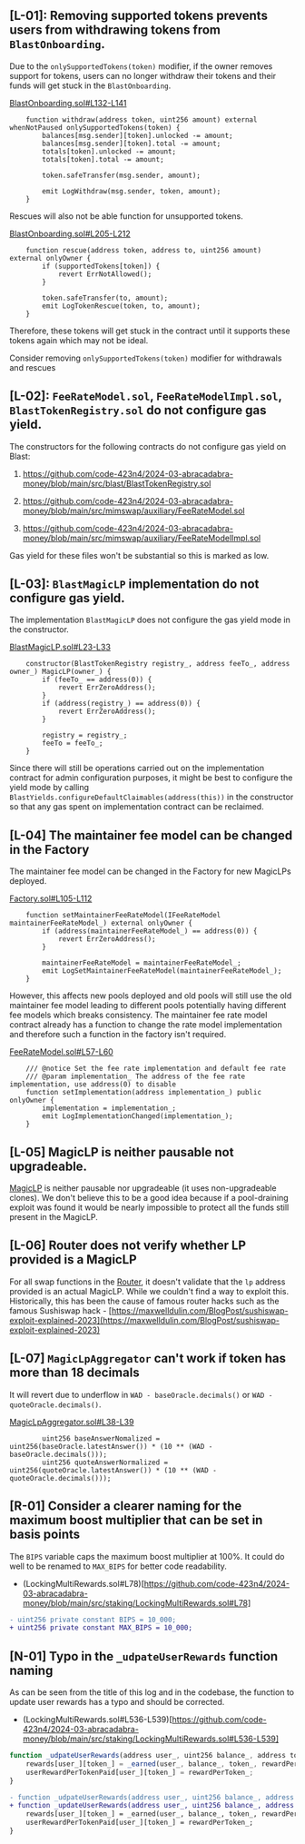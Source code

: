 ## [L-01]: Removing supported tokens prevents users from withdrawing tokens from `BlastOnboarding`.

Due to the `onlySupportedTokens(token)` modifier, if the owner removes support for tokens, users can no longer withdraw their tokens and their funds will get stuck in the `BlastOnboarding`.

[BlastOnboarding.sol#L132-L141](https://github.com/code-423n4/2024-03-abracadabra-money/blob/main/src/blast/BlastOnboarding.sol#L132-L141)
```solidity
    function withdraw(address token, uint256 amount) external whenNotPaused onlySupportedTokens(token) {
        balances[msg.sender][token].unlocked -= amount;
        balances[msg.sender][token].total -= amount;
        totals[token].unlocked -= amount;
        totals[token].total -= amount;

        token.safeTransfer(msg.sender, amount);

        emit LogWithdraw(msg.sender, token, amount);
    }
```
Rescues will also not be able function for unsupported tokens.

[BlastOnboarding.sol#L205-L212](https://github.com/code-423n4/2024-03-abracadabra-money/blob/main/src/blast/BlastOnboarding.sol#L205-L212)
```solidity
    function rescue(address token, address to, uint256 amount) external onlyOwner {
        if (supportedTokens[token]) {
            revert ErrNotAllowed();
        }

        token.safeTransfer(to, amount);
        emit LogTokenRescue(token, to, amount);
    }
```

Therefore, these tokens will get stuck in the contract until it supports these tokens again which may not be ideal.

Consider removing `onlySupportedTokens(token)` modifier for withdrawals and rescues

## [L-02]: `FeeRateModel.sol`, `FeeRateModelImpl.sol`, `BlastTokenRegistry.sol` do not configure gas yield.

The constructors for the following contracts do not configure gas yield on Blast:

1. https://github.com/code-423n4/2024-03-abracadabra-money/blob/main/src/blast/BlastTokenRegistry.sol

2. https://github.com/code-423n4/2024-03-abracadabra-money/blob/main/src/mimswap/auxiliary/FeeRateModel.sol

3. https://github.com/code-423n4/2024-03-abracadabra-money/blob/main/src/mimswap/auxiliary/FeeRateModelImpl.sol

Gas yield for these files won't be substantial so this is marked as low.

## [L-03]: `BlastMagicLP` implementation do not configure gas yield.

The implementation `BlastMagicLP` does not configure the gas yield mode in the constructor.

[BlastMagicLP.sol#L23-L33](https://github.com/code-423n4/2024-03-abracadabra-money/blob/main/src/blast/BlastMagicLP.sol#L23-L33)
```solidity
    constructor(BlastTokenRegistry registry_, address feeTo_, address owner_) MagicLP(owner_) {
        if (feeTo_ == address(0)) {
            revert ErrZeroAddress();
        }
        if (address(registry_) == address(0)) {
            revert ErrZeroAddress();
        }

        registry = registry_;
        feeTo = feeTo_;
    }
```

Since there will still be operations carried out on the implementation contract for admin configuration purposes, it might be best to configure the yield mode by calling `BlastYields.configureDefaultClaimables(address(this))` in the constructor so that any gas spent on implementation contract can be reclaimed.

## [L-04] The maintainer fee model can be changed in the Factory

The maintainer fee model can be changed in the Factory for new MagicLPs deployed.

[Factory.sol#L105-L112](https://github.com/code-423n4/2024-03-abracadabra-money/blob/main/src/mimswap/periphery/Factory.sol#L105-L112)
```solidity
    function setMaintainerFeeRateModel(IFeeRateModel maintainerFeeRateModel_) external onlyOwner {
        if (address(maintainerFeeRateModel_) == address(0)) {
            revert ErrZeroAddress();
        }

        maintainerFeeRateModel = maintainerFeeRateModel_;
        emit LogSetMaintainerFeeRateModel(maintainerFeeRateModel_);
    }
```

However, this affects new pools deployed and old pools will still use the old maintainer fee model leading to different pools potentially having different fee models which breaks consistency. The maintainer fee rate model contract already has a function to change the rate model implementation and therefore such a function in the factory isn't required.

[FeeRateModel.sol#L57-L60](https://github.com/code-423n4/2024-03-abracadabra-money/blob/main/src/mimswap/auxiliary/FeeRateModel.sol#L57-L60)
```solidity
    /// @notice Set the fee rate implementation and default fee rate
    /// @param implementation_ The address of the fee rate implementation, use address(0) to disable
    function setImplementation(address implementation_) public onlyOwner {
        implementation = implementation_;
        emit LogImplementationChanged(implementation_);
    }
```

## [L-05] MagicLP is neither pausable not upgradeable.

[MagicLP](https://github.com/code-423n4/2024-03-abracadabra-money/blob/main/src/mimswap/MagicLP.sol) is neither pausable nor upgradeable (it uses non-upgradeable clones). We don't believe this to be a good idea because if a pool-draining exploit was found it would be nearly impossible to protect all the funds still present in the MagicLP.

## [L-06] Router does not verify whether LP provided is a MagicLP

For all swap functions in the [Router](https://github.com/code-423n4/2024-03-abracadabra-money/blob/main/src/mimswap/periphery/Router.sol), it doesn't validate that the `lp` address provided is an actual MagicLP. While we couldn't find a way to exploit this. Historically, this has been the cause of famous router hacks such as the famous Sushiswap hack - [https://maxwelldulin.com/BlogPost/sushiswap-exploit-explained-2023](https://maxwelldulin.com/BlogPost/sushiswap-exploit-explained-2023)

## [L-07] `MagicLpAggregator` can't work if token has more than 18 decimals

It will revert due to underflow in `WAD - baseOracle.decimals()` or `WAD - quoteOracle.decimals()`.

[MagicLpAggregator.sol#L38-L39](https://github.com/code-423n4/2024-03-abracadabra-money/blob/main/src/oracles/aggregators/MagicLpAggregator.sol#L38-L39)
```solidity
        uint256 baseAnswerNomalized = uint256(baseOracle.latestAnswer()) * (10 ** (WAD - baseOracle.decimals()));
        uint256 quoteAnswerNormalized = uint256(quoteOracle.latestAnswer()) * (10 ** (WAD - quoteOracle.decimals()));
```


## [R-01] Consider a clearer naming for the maximum boost multiplier that can be set in basis points

The `BIPS` variable caps the maximum boost multiplier at 100%. It could do well to be renamed to `MAX_BIPS` for better code readability.

- (LockingMultiRewards.sol#L78)[https://github.com/code-423n4/2024-03-abracadabra-money/blob/main/src/staking/LockingMultiRewards.sol#L78]

```diff
- uint256 private constant BIPS = 10_000;
+ uint256 private constant MAX_BIPS = 10_000;
```

## [N-01] Typo in the `_udpateUserRewards` function naming
As can be seen from the title of this log and in the codebase, the function to update user rewards has a typo and should be corrected.

- (LockingMultiRewards.sol#L536-L539)[https://github.com/code-423n4/2024-03-abracadabra-money/blob/main/src/staking/LockingMultiRewards.sol#L536-L539]

```js
function _udpateUserRewards(address user_, uint256 balance_, address token_, uint256 rewardPerToken_) internal {
    rewards[user_][token_] = _earned(user_, balance_, token_, rewardPerToken_);
    userRewardPerTokenPaid[user_][token_] = rewardPerToken_;
}
```

```diff
- function _udpateUserRewards(address user_, uint256 balance_, address token_, uint256 rewardPerToken_) internal {
+ function _updateUserRewards(address user_, uint256 balance_, address token_, uint256 rewardPerToken_) internal {
    rewards[user_][token_] = _earned(user_, balance_, token_, rewardPerToken_);
    userRewardPerTokenPaid[user_][token_] = rewardPerToken_;
}
```